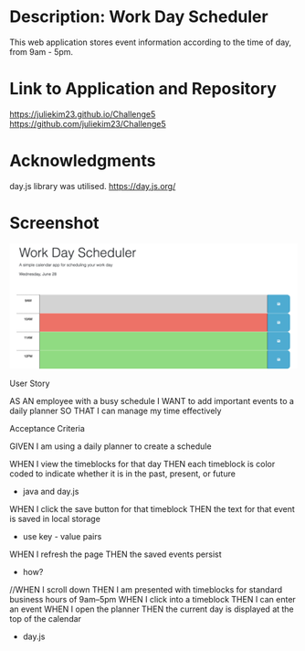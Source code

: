# Description: Work Day Scheduler

This web application stores event information according to the time of day, from 9am - 5pm. 

# Link to Application and Repository

https://juliekim23.github.io/Challenge5 
https://github.com/juliekim23/Challenge5 

# Acknowledgments
day.js library was utilised. https://day.js.org/ 



# Screenshot

![Calendar App](/Assets/Screenshot%202023-06-28%20at%209.30.09%20pm.png?raw=true "Calendar App")


User Story

AS AN employee with a busy schedule
I WANT to add important events to a daily planner
SO THAT I can manage my time effectively

Acceptance Criteria

GIVEN I am using a daily planner to create a schedule

WHEN I view the timeblocks for that day
THEN each timeblock is color coded to indicate whether it is in the past, present, or future
- java and day.js

WHEN I click the save button for that timeblock
THEN the text for that event is saved in local storage
- use key - value pairs

WHEN I refresh the page
THEN the saved events persist
- how?


//WHEN I scroll down
THEN I am presented with timeblocks for standard business hours of 9am&ndash;5pm
WHEN I click into a timeblock
THEN I can enter an event
WHEN I open the planner
THEN the current day is displayed at the top of the calendar
- day.js
